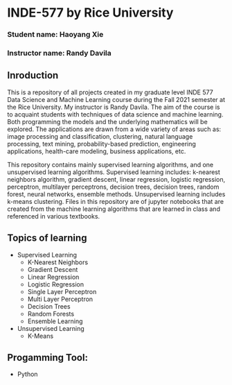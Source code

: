# INDE-577 by Rice University

### Student name: Haoyang Xie  
### Instructor name: Randy Davila

## Inroduction

This is a repository of all projects created in my graduate level INDE 577 Data Science and Machine Learning course during the Fall 2021 semester at the Rice University. My instructor is Randy Davila. The aim of the course is to acquaint students with techniques of data science and machine learning.  Both programming the models and the underlying mathematics will be explored. The applications are drawn from a wide variety of areas such as: image processing and classification, clustering, natural language processing, text mining, probability-based prediction, engineering applications, health-care modeling, business applications, etc.

This repository contains mainly supervised learning algorithms, and one unsupervised learning algorithms. Supervised learning includes: k-nearest neighbors algorithm, gradient descent, linear regression, logistic regression, perceptron, multilayer perceptrons, decision trees, decision trees, random forest, neural networks, ensemble methods. Unsupervised learning includes k-means clustering. Files in this repository are of jupyter notebooks that are created from the machine learning algorithms that are learned in class and referenced in various textbooks.

## Topics of learning

* Supervised Learning
  * K-Nearest Neighbors
  * Gradient Descent
  * Linear Regression
  * Logistic Regression
  * Single Layer Perceptron
  * Multi Layer Perceptron
  * Decision Trees
  * Random Forests
  * Ensemble Learning
* Unsupervised Learning
  * K-Means

## Progamming Tool: 
 + Python
